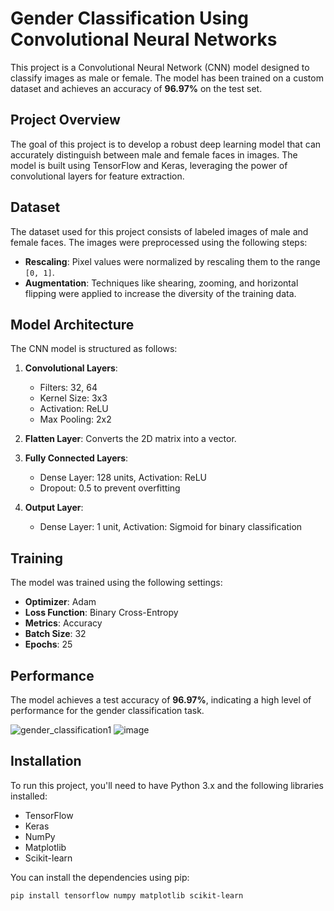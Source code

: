 # Gender Classification Using Convolutional Neural Networks

This project is a Convolutional Neural Network (CNN) model designed to classify images as male or female. The model has been trained on a custom dataset and achieves an accuracy of **96.97%** on the test set.

## Project Overview

The goal of this project is to develop a robust deep learning model that can accurately distinguish between male and female faces in images. The model is built using TensorFlow and Keras, leveraging the power of convolutional layers for feature extraction.

## Dataset

The dataset used for this project consists of labeled images of male and female faces. The images were preprocessed using the following steps:
- **Rescaling**: Pixel values were normalized by rescaling them to the range `[0, 1]`.
- **Augmentation**: Techniques like shearing, zooming, and horizontal flipping were applied to increase the diversity of the training data.

## Model Architecture

The CNN model is structured as follows:

1. **Convolutional Layers**: 
   - Filters: 32, 64
   - Kernel Size: 3x3
   - Activation: ReLU
   - Max Pooling: 2x2

2. **Flatten Layer**: Converts the 2D matrix into a vector.

3. **Fully Connected Layers**: 
   - Dense Layer: 128 units, Activation: ReLU
   - Dropout: 0.5 to prevent overfitting

4. **Output Layer**: 
   - Dense Layer: 1 unit, Activation: Sigmoid for binary classification

## Training

The model was trained using the following settings:
- **Optimizer**: Adam
- **Loss Function**: Binary Cross-Entropy
- **Metrics**: Accuracy
- **Batch Size**: 32
- **Epochs**: 25

## Performance

The model achieves a test accuracy of **96.97%**, indicating a high level of performance for the gender classification task.

![gender_classification1](https://github.com/user-attachments/assets/03f56cfd-0999-431a-b729-00df20e6e12d)
![image](https://github.com/user-attachments/assets/2b9d4560-9852-4cfd-8801-bd256308426a)

## Installation

To run this project, you'll need to have Python 3.x and the following libraries installed:

- TensorFlow
- Keras
- NumPy
- Matplotlib
- Scikit-learn

You can install the dependencies using pip:

```bash
pip install tensorflow numpy matplotlib scikit-learn

